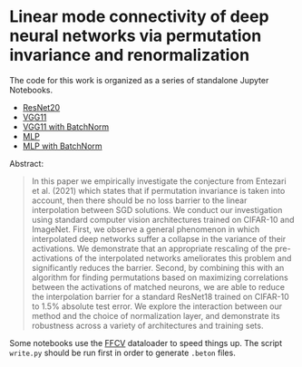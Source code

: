 # Linear mode connectivity of deep neural networks via permutation invariance and renormalization

The code for this work is organized as a series of standalone Jupyter Notebooks.

* [ResNet20](notebooks/Train-and-Permute-CIFAR10-ResNet20.ipynb)
* [VGG11](notebooks/Train-and-Permute-CIFAR10-VGG11.ipynb)
* [VGG11 with BatchNorm](notebooks/Train-and-Permute-CIFAR10-VGG11-BatchNorm.ipynb)
* [MLP](notebooks/Train-and-Permute-MNIST-MLP-NoBatchNorm.ipynb)
* [MLP with BatchNorm](notebooks/Train-and-Permute-MNIST-MLP-BatchNorm.ipynb)


Abstract:
> In this paper we empirically investigate the conjecture from Entezari et al. (2021) which states that if permutation invariance is taken into account, then there should be no loss barrier to the linear interpolation between SGD solutions. We conduct our investigation using standard computer vision architectures trained on CIFAR-10 and ImageNet.  First, we observe a general phenomenon in which interpolated deep networks suffer a collapse in the variance of their activations. We demonstrate that an appropriate rescaling of the pre-activations of the interpolated networks ameliorates this problem and significantly reduces the barrier. Second, by combining this with an algorithm for finding permutations based on maximizing correlations between the activations of matched neurons, we are able to reduce the interpolation barrier for a standard ResNet18 trained on CIFAR-10 to 1.5\% absolute test error. We explore the interaction between our method and the choice of normalization layer, and demonstrate its robustness across a variety of architectures and training sets.


Some notebooks use the [FFCV](https://github.com/libffcv/ffcv) dataloader to speed things up.
The script `write.py` should be run first in order to generate `.beton` files.

